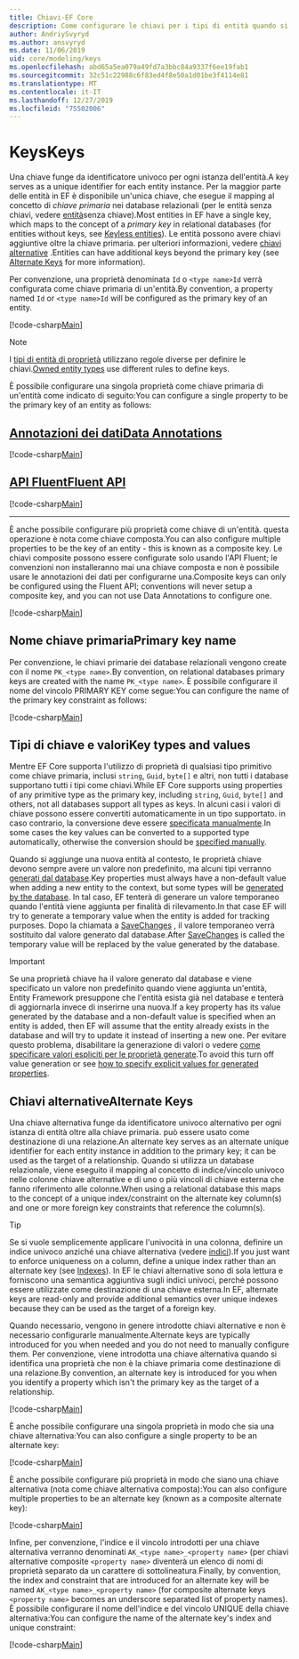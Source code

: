 ```yaml
---
title: Chiavi-EF Core
description: Come configurare le chiavi per i tipi di entità quando si usa Entity Framework Core
author: AndriySvyryd
ms.author: ansvyryd
ms.date: 11/06/2019
uid: core/modeling/keys
ms.openlocfilehash: abd65a5ea079a49fd7a3bbc84a9337f6ee19fab1
ms.sourcegitcommit: 32c51c22988c6f83ed4f8e50a1d01be3f4114e81
ms.translationtype: MT
ms.contentlocale: it-IT
ms.lasthandoff: 12/27/2019
ms.locfileid: "75502006"
---
```

# <a name="keys"></a><span data-ttu-id="7771c-103">Keys</span><span class="sxs-lookup"><span data-stu-id="7771c-103">Keys</span></span>

<span data-ttu-id="7771c-104">Una chiave funge da identificatore univoco per ogni istanza dell'entità.</span><span class="sxs-lookup"><span data-stu-id="7771c-104">A key serves as a unique identifier for each entity instance.</span></span> <span data-ttu-id="7771c-105">Per la maggior parte delle entità in EF è disponibile un'unica chiave, che esegue il mapping al concetto di *chiave primaria* nei database relazionali (per le entità senza chiavi, vedere [entità](xref:core/modeling/keyless-entity-types)senza chiave).</span><span class="sxs-lookup"><span data-stu-id="7771c-105">Most entities in EF have a single key, which maps to the concept of a *primary key* in relational databases (for entities without keys, see [Keyless entities](xref:core/modeling/keyless-entity-types)).</span></span> <span data-ttu-id="7771c-106">Le entità possono avere chiavi aggiuntive oltre la chiave primaria. per ulteriori informazioni, vedere [chiavi alternative](#alternate-keys) .</span><span class="sxs-lookup"><span data-stu-id="7771c-106">Entities can have additional keys beyond the primary key (see [Alternate Keys](#alternate-keys) for more information).</span></span>

<span data-ttu-id="7771c-107">Per convenzione, una proprietà denominata `Id` o `<type name>Id` verrà configurata come chiave primaria di un'entità.</span><span class="sxs-lookup"><span data-stu-id="7771c-107">By convention, a property named `Id` or `<type name>Id` will be configured as the primary key of an entity.</span></span>

[!code-csharp[Main](../../../samples/core/Modeling/Conventions/KeyId.cs?name=KeyId&highlight=3,11)]

> [!NOTE]
> <span data-ttu-id="7771c-108">I [tipi di entità di proprietà](xref:core/modeling/owned-entities) utilizzano regole diverse per definire le chiavi.</span><span class="sxs-lookup"><span data-stu-id="7771c-108">[Owned entity types](xref:core/modeling/owned-entities) use different rules to define keys.</span></span>

<span data-ttu-id="7771c-109">È possibile configurare una singola proprietà come chiave primaria di un'entità come indicato di seguito:</span><span class="sxs-lookup"><span data-stu-id="7771c-109">You can configure a single property to be the primary key of an entity as follows:</span></span>

## <a name="data-annotationstabdata-annotations"></a>[<span data-ttu-id="7771c-110">Annotazioni dei dati</span><span class="sxs-lookup"><span data-stu-id="7771c-110">Data Annotations</span></span>](#tab/data-annotations)

[!code-csharp[Main](../../../samples/core/Modeling/DataAnnotations/KeySingle.cs?name=KeySingle&highlight=3)]

## <a name="fluent-apitabfluent-api"></a>[<span data-ttu-id="7771c-111">API Fluent</span><span class="sxs-lookup"><span data-stu-id="7771c-111">Fluent API</span></span>](#tab/fluent-api)

[!code-csharp[Main](../../../samples/core/Modeling/FluentAPI/KeySingle.cs?name=KeySingle&highlight=4)]

***

<span data-ttu-id="7771c-112">È anche possibile configurare più proprietà come chiave di un'entità. questa operazione è nota come chiave composta.</span><span class="sxs-lookup"><span data-stu-id="7771c-112">You can also configure multiple properties to be the key of an entity - this is known as a composite key.</span></span> <span data-ttu-id="7771c-113">Le chiavi composite possono essere configurate solo usando l'API Fluent; le convenzioni non installeranno mai una chiave composta e non è possibile usare le annotazioni dei dati per configurarne una.</span><span class="sxs-lookup"><span data-stu-id="7771c-113">Composite keys can only be configured using the Fluent API; conventions will never setup a composite key, and you can not use Data Annotations to configure one.</span></span>

[!code-csharp[Main](../../../samples/core/Modeling/FluentAPI/KeyComposite.cs?name=KeyComposite&highlight=4)]

## <a name="primary-key-name"></a><span data-ttu-id="7771c-114">Nome chiave primaria</span><span class="sxs-lookup"><span data-stu-id="7771c-114">Primary key name</span></span>

<span data-ttu-id="7771c-115">Per convenzione, le chiavi primarie dei database relazionali vengono create con il nome `PK_<type name>`.</span><span class="sxs-lookup"><span data-stu-id="7771c-115">By convention, on relational databases primary keys are created with the name `PK_<type name>`.</span></span> <span data-ttu-id="7771c-116">È possibile configurare il nome del vincolo PRIMARY KEY come segue:</span><span class="sxs-lookup"><span data-stu-id="7771c-116">You can configure the name of the primary key constraint as follows:</span></span>

[!code-csharp[Main](../../../samples/core/Modeling/FluentAPI/KeyName.cs?name=KeyName&highlight=5)]

## <a name="key-types-and-values"></a><span data-ttu-id="7771c-117">Tipi di chiave e valori</span><span class="sxs-lookup"><span data-stu-id="7771c-117">Key types and values</span></span>

<span data-ttu-id="7771c-118">Mentre EF Core supporta l'utilizzo di proprietà di qualsiasi tipo primitivo come chiave primaria, inclusi `string`, `Guid`, `byte[]` e altri, non tutti i database supportano tutti i tipi come chiavi.</span><span class="sxs-lookup"><span data-stu-id="7771c-118">While EF Core supports using properties of any primitive type as the primary key, including `string`, `Guid`, `byte[]` and others, not all databases support all types as keys.</span></span> <span data-ttu-id="7771c-119">In alcuni casi i valori di chiave possono essere convertiti automaticamente in un tipo supportato. in caso contrario, la conversione deve essere [specificata manualmente](xref:core/modeling/value-conversions).</span><span class="sxs-lookup"><span data-stu-id="7771c-119">In some cases the key values can be converted to a supported type automatically, otherwise the conversion should be [specified manually](xref:core/modeling/value-conversions).</span></span>

<span data-ttu-id="7771c-120">Quando si aggiunge una nuova entità al contesto, le proprietà chiave devono sempre avere un valore non predefinito, ma alcuni tipi verranno [generati dal database](xref:core/modeling/generated-properties).</span><span class="sxs-lookup"><span data-stu-id="7771c-120">Key properties must always have a non-default value when adding a new entity to the context, but some types will be [generated by the database](xref:core/modeling/generated-properties).</span></span> <span data-ttu-id="7771c-121">In tal caso, EF tenterà di generare un valore temporaneo quando l'entità viene aggiunta per finalità di rilevamento.</span><span class="sxs-lookup"><span data-stu-id="7771c-121">In that case EF will try to generate a temporary value when the entity is added for tracking purposes.</span></span> <span data-ttu-id="7771c-122">Dopo la chiamata a [SaveChanges](/dotnet/api/Microsoft.EntityFrameworkCore.DbContext.SaveChanges) , il valore temporaneo verrà sostituito dal valore generato dal database.</span><span class="sxs-lookup"><span data-stu-id="7771c-122">After [SaveChanges](/dotnet/api/Microsoft.EntityFrameworkCore.DbContext.SaveChanges) is called the temporary value will be replaced by the value generated by the database.</span></span>

> [!Important]
> <span data-ttu-id="7771c-123">Se una proprietà chiave ha il valore generato dal database e viene specificato un valore non predefinito quando viene aggiunta un'entità, Entity Framework presuppone che l'entità esista già nel database e tenterà di aggiornarla invece di inserirne una nuova.</span><span class="sxs-lookup"><span data-stu-id="7771c-123">If a key property has its value generated by the database and a non-default value is specified when an entity is added, then EF will assume that the entity already exists in the database and will try to update it instead of inserting a new one.</span></span> <span data-ttu-id="7771c-124">Per evitare questo problema, disabilitare la generazione di valori o vedere [come specificare valori espliciti per le proprietà generate](../saving/explicit-values-generated-properties.md).</span><span class="sxs-lookup"><span data-stu-id="7771c-124">To avoid this turn off value generation or see [how to specify explicit values for generated properties](../saving/explicit-values-generated-properties.md).</span></span>

## <a name="alternate-keys"></a><span data-ttu-id="7771c-125">Chiavi alternative</span><span class="sxs-lookup"><span data-stu-id="7771c-125">Alternate Keys</span></span>

<span data-ttu-id="7771c-126">Una chiave alternativa funge da identificatore univoco alternativo per ogni istanza di entità oltre alla chiave primaria. può essere usato come destinazione di una relazione.</span><span class="sxs-lookup"><span data-stu-id="7771c-126">An alternate key serves as an alternate unique identifier for each entity instance in addition to the primary key; it can be used as the target of a relationship.</span></span> <span data-ttu-id="7771c-127">Quando si utilizza un database relazionale, viene eseguito il mapping al concetto di indice/vincolo univoco nelle colonne chiave alternative e di uno o più vincoli di chiave esterna che fanno riferimento alle colonne.</span><span class="sxs-lookup"><span data-stu-id="7771c-127">When using a relational database this maps to the concept of a unique index/constraint on the alternate key column(s) and one or more foreign key constraints that reference the column(s).</span></span>

> [!TIP]
> <span data-ttu-id="7771c-128">Se si vuole semplicemente applicare l'univocità in una colonna, definire un indice univoco anziché una chiave alternativa (vedere [indici](indexes.md)).</span><span class="sxs-lookup"><span data-stu-id="7771c-128">If you just want to enforce uniqueness on a column, define a unique index rather than an alternate key (see [Indexes](indexes.md)).</span></span> <span data-ttu-id="7771c-129">In EF le chiavi alternative sono di sola lettura e forniscono una semantica aggiuntiva sugli indici univoci, perché possono essere utilizzate come destinazione di una chiave esterna.</span><span class="sxs-lookup"><span data-stu-id="7771c-129">In EF, alternate keys are read-only and provide additional semantics over unique indexes because they can be used as the target of a foreign key.</span></span>

<span data-ttu-id="7771c-130">Quando necessario, vengono in genere introdotte chiavi alternative e non è necessario configurarle manualmente.</span><span class="sxs-lookup"><span data-stu-id="7771c-130">Alternate keys are typically introduced for you when needed and you do not need to manually configure them.</span></span> <span data-ttu-id="7771c-131">Per convenzione, viene introdotta una chiave alternativa quando si identifica una proprietà che non è la chiave primaria come destinazione di una relazione.</span><span class="sxs-lookup"><span data-stu-id="7771c-131">By convention, an alternate key is introduced for you when you identify a property which isn't the primary key as the target of a relationship.</span></span>

[!code-csharp[Main](../../../samples/core/Modeling/Conventions/AlternateKey.cs?name=AlternateKey&highlight=12)]

<span data-ttu-id="7771c-132">È anche possibile configurare una singola proprietà in modo che sia una chiave alternativa:</span><span class="sxs-lookup"><span data-stu-id="7771c-132">You can also configure a single property to be an alternate key:</span></span>

[!code-csharp[Main](../../../samples/core/Modeling/FluentAPI/AlternateKeySingle.cs?name=AlternateKeySingle&highlight=4)]

<span data-ttu-id="7771c-133">È anche possibile configurare più proprietà in modo che siano una chiave alternativa (nota come chiave alternativa composta):</span><span class="sxs-lookup"><span data-stu-id="7771c-133">You can also configure multiple properties to be an alternate key (known as a composite alternate key):</span></span>

[!code-csharp[Main](../../../samples/core/Modeling/FluentAPI/AlternateKeyComposite.cs?name=AlternateKeyComposite&highlight=4)]

<span data-ttu-id="7771c-134">Infine, per convenzione, l'indice e il vincolo introdotti per una chiave alternativa verranno denominati `AK_<type name>_<property name>` (per chiavi alternative composite `<property name>` diventerà un elenco di nomi di proprietà separato da un carattere di sottolineatura.</span><span class="sxs-lookup"><span data-stu-id="7771c-134">Finally, by convention, the index and constraint that are introduced for an alternate key will be named `AK_<type name>_<property name>` (for composite alternate keys `<property name>` becomes an underscore separated list of property names).</span></span> <span data-ttu-id="7771c-135">È possibile configurare il nome dell'indice e del vincolo UNIQUE della chiave alternativa:</span><span class="sxs-lookup"><span data-stu-id="7771c-135">You can configure the name of the alternate key's index and unique constraint:</span></span>

[!code-csharp[Main](../../../samples/core/Modeling/FluentAPI/AlternateKeyName.cs?name=AlternateKeyName&highlight=5)]
